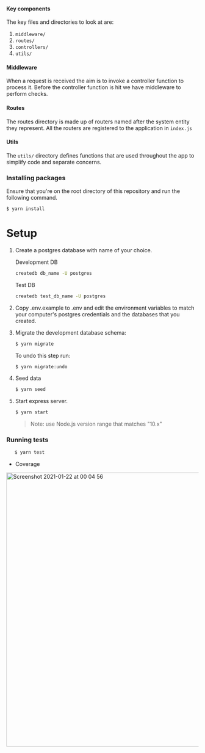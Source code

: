 #### Key components

The key files and directories to look at are:
1. `middleware/`
2. `routes/`
2. `controllers/`
3. `utils/`

#### Middleware

When a request is received the aim is to invoke a controller function to process it. Before the controller function is
hit we have middleware to perform checks.

#### Routes

The routes directory is made up of routers named after the system entity they represent. All the routers are registered
to the application in `index.js`


#### Utils

The `utils/` directory defines functions that are used throughout the app to simplify code and separate concerns. 

### Installing packages

Ensure that you're on the root directory of this repository and run the following command.

```bash
$ yarn install
```

# Setup

1. Create a postgres database with name of your choice.

    Development DB
    ```bash c
    createdb db_name -U postgres 
    ```
    
    Test DB
    ```bash c
    createdb test_db_name -U postgres 
    ```

2. Copy .env.example to .env and edit the environment variables to match your computer's postgres credentials and the databases that you created.

3. Migrate the development database schema:
   ```bash
   $ yarn migrate
   ```
   To undo this step run:
   ```bash
   $ yarn migrate:undo
   ```
   
4. Seed data
      ```bash
      $ yarn seed
      ```
5. Start express server.
   
   ```bash
   $ yarn start
   ```
   > Note: use Node.js version range that matches "10.x"
   
 ### Running tests
 
 ```bash
    $ yarn test
```
- Coverage
<img width="718" alt="Screenshot 2021-01-22 at 00 04 56" src="https://user-images.githubusercontent.com/29597869/105412404-bdb22680-5c45-11eb-9cf3-8d705b8bec29.png">
